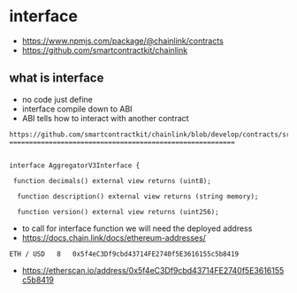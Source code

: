 # interface

* https://www.npmjs.com/package/@chainlink/contracts
* https://github.com/smartcontractkit/chainlink

## what is interface
* no code just define
* interface compile down to ABI
* ABI tells how to interact with another contract 

```
https://github.com/smartcontractkit/chainlink/blob/develop/contracts/src/v0.8/interfaces/AggregatorV3Interface.sol
=========================================================


interface AggregatorV3Interface {

 function decimals() external view returns (uint8);

  function description() external view returns (string memory);

  function version() external view returns (uint256);

```

* to call for interface function we will need the deployed address
* https://docs.chain.link/docs/ethereum-addresses/

```
ETH / USD 	8 	0x5f4eC3Df9cbd43714FE2740f5E3616155c5b8419

```
* https://etherscan.io/address/0x5f4eC3Df9cbd43714FE2740f5E3616155c5b8419

